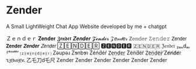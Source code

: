 # Zender
A Small LightWeight Chat App Website developed by me + chatgpt 

Ｚｅｎｄｅｒ
𝐙𝐞𝐧𝐝𝐞𝐫
𝖅𝖊𝖓𝖉𝖊𝖗
𝒁𝒆𝒏𝒅𝒆𝒓
𝓩𝓮𝓷𝓭𝓮𝓻
𝒵𝑒𝓃𝒹𝑒𝓇
ℤ𝕖𝕟𝕕𝕖𝕣
𝚉𝚎𝚗𝚍𝚎𝚛
𝖹𝖾𝗇𝖽𝖾𝗋
𝗭𝗲𝗻𝗱𝗲𝗿
𝙕𝙚𝙣𝙙𝙚𝙧
𝘡𝘦𝘯𝘥𝘦𝘳
🅉🄴🄽🄳🄴🅁
🆉🅴🅽🅳🅴🆁
🇿​🇪​🇳​🇩​🇪​🇷
ℨ𝔢𝔫𝔡𝔢𝔯
₂ₑₙdₑᵣ
ᙆᵉⁿᵈᵉʳ
⒵⒠⒩⒟⒠⒭
Zǝupǝɹ
Zɘnbɘɿ
Źéńd́éŕ
Z̤e̤n̤d̤e̤r̤
Z̈ën̈d̈ër̈
Z̤̈ë̤n̤̈d̤̈ë̤r̤̈
̸Z̸e̸n̸d̸e̸r
ጊቿክዕቿዪ
乙乇刀d乇尺
Zender
Zender
Zender
Zender
Zender
Zender
